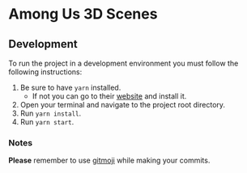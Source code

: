 # Among Us 3D Scenes

## Development

To run the project in a development environment you must follow the following instructions:

1. Be sure to have `yarn` installed.
   - If not you can go to their [website](https://yarnpkg.com) and install it.
2. Open your terminal and navigate to the project root directory.
3. Run `yarn install`.
4. Run `yarn start`.

### Notes

**Please** remember to use [gitmoji](https://gitmoji.carloscuesta.me) while making your commits.

